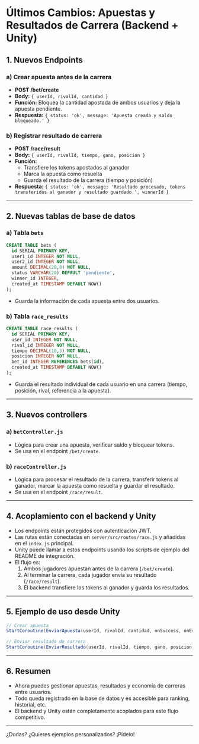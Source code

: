 # Últimos Cambios: Apuestas y Resultados de Carrera (Backend + Unity)

## 1. Nuevos Endpoints

### a) Crear apuesta antes de la carrera
- **POST /bet/create**
- **Body:** `{ userId, rivalId, cantidad }`
- **Función:** Bloquea la cantidad apostada de ambos usuarios y deja la apuesta pendiente.
- **Respuesta:** `{ status: 'ok', message: 'Apuesta creada y saldo bloqueado.' }`

### b) Registrar resultado de carrera
- **POST /race/result**
- **Body:** `{ userId, rivalId, tiempo, gano, posicion }`
- **Función:**
  - Transfiere los tokens apostados al ganador
  - Marca la apuesta como resuelta
  - Guarda el resultado de la carrera (tiempo y posición)
- **Respuesta:** `{ status: 'ok', message: 'Resultado procesado, tokens transferidos al ganador y resultado guardado.', winnerId }`

---

## 2. Nuevas tablas de base de datos

### a) Tabla `bets`
```sql
CREATE TABLE bets (
  id SERIAL PRIMARY KEY,
  user1_id INTEGER NOT NULL,
  user2_id INTEGER NOT NULL,
  amount DECIMAL(20,8) NOT NULL,
  status VARCHAR(20) DEFAULT 'pendiente',
  winner_id INTEGER,
  created_at TIMESTAMP DEFAULT NOW()
);
```
- Guarda la información de cada apuesta entre dos usuarios.

### b) Tabla `race_results`
```sql
CREATE TABLE race_results (
  id SERIAL PRIMARY KEY,
  user_id INTEGER NOT NULL,
  rival_id INTEGER NOT NULL,
  tiempo DECIMAL(10,3) NOT NULL,
  posicion INTEGER NOT NULL,
  bet_id INTEGER REFERENCES bets(id),
  created_at TIMESTAMP DEFAULT NOW()
);
```
- Guarda el resultado individual de cada usuario en una carrera (tiempo, posición, rival, referencia a la apuesta).

---

## 3. Nuevos controllers

### a) `betController.js`
- Lógica para crear una apuesta, verificar saldo y bloquear tokens.
- Se usa en el endpoint `/bet/create`.

### b) `raceController.js`
- Lógica para procesar el resultado de la carrera, transferir tokens al ganador, marcar la apuesta como resuelta y guardar el resultado.
- Se usa en el endpoint `/race/result`.

---

## 4. Acoplamiento con el backend y Unity

- Los endpoints están protegidos con autenticación JWT.
- Las rutas están conectadas en `server/src/routes/race.js` y añadidas en el `index.js` principal.
- Unity puede llamar a estos endpoints usando los scripts de ejemplo del README de integración.
- El flujo es:
  1. Ambos jugadores apuestan antes de la carrera (`/bet/create`).
  2. Al terminar la carrera, cada jugador envía su resultado (`/race/result`).
  3. El backend transfiere los tokens al ganador y guarda los resultados.

---

## 5. Ejemplo de uso desde Unity

```csharp
// Crear apuesta
StartCoroutine(EnviarApuesta(userId, rivalId, cantidad, onSuccess, onError));

// Enviar resultado de carrera
StartCoroutine(EnviarResultado(userId, rivalId, tiempo, gano, posicion, onSuccess, onError));
```

---

## 6. Resumen
- Ahora puedes gestionar apuestas, resultados y economía de carreras entre usuarios.
- Todo queda registrado en la base de datos y es accesible para ranking, historial, etc.
- El backend y Unity están completamente acoplados para este flujo competitivo.

---

¿Dudas? ¿Quieres ejemplos personalizados? ¡Pídelo! 